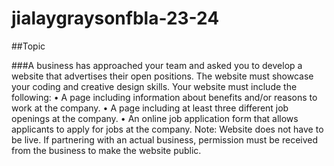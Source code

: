 # jialaygraysonfbla-23-24

##Topic

###A business has approached your team and asked you to develop a website that advertises
their open positions. The website must showcase your coding and creative design skills. Your
website must include the following:
• A page including information about benefits and/or reasons to work at the company.
• A page including at least three different job openings at the company.
• An online job application form that allows applicants to apply for jobs at the company.
Note: Website does not have to be live. If partnering with an actual business, permission must
be received from the business to make the website public. 
